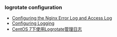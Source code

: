

<h3> logrotate configuration </h3>
<ul>
<li><a href="https://www.keycdn.com/support/nginx-error-log">Configuring the Nginx Error Log and Access Log</a></li>
<li><a href="https://docs.nginx.com/nginx/admin-guide/monitoring/logging/">Configuring Logging</a></li>
<li><a href="https://www.jianshu.com/p/1001b9d75e03">CentOS 7下使用Logrotate管理日志</a></li>

</ul>
